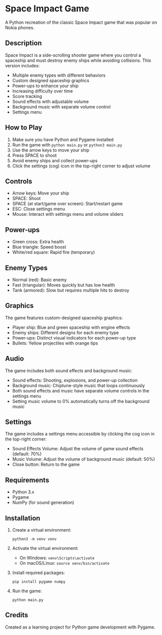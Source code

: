 # Space Impact Game

A Python recreation of the classic Space Impact game that was popular on Nokia phones.

## Description

Space Impact is a side-scrolling shooter game where you control a spaceship and must destroy enemy ships while avoiding collisions. This version includes:

- Multiple enemy types with different behaviors
- Custom designed spaceship graphics
- Power-ups to enhance your ship
- Increasing difficulty over time
- Score tracking
- Sound effects with adjustable volume
- Background music with separate volume control
- Settings menu

## How to Play

1. Make sure you have Python and Pygame installed
2. Run the game with `python main.py` or `python3 main.py`
3. Use the arrow keys to move your ship
4. Press SPACE to shoot
5. Avoid enemy ships and collect power-ups
6. Click the settings (cog) icon in the top-right corner to adjust volume

## Controls

- Arrow keys: Move your ship
- SPACE: Shoot
- SPACE (at start/game over screen): Start/restart game
- ESC: Close settings menu
- Mouse: Interact with settings menu and volume sliders

## Power-ups

- Green cross: Extra health
- Blue triangle: Speed boost
- White/red square: Rapid fire (temporary)

## Enemy Types

- Normal (red): Basic enemy
- Fast (triangular): Moves quickly but has low health
- Tank (armored): Slow but requires multiple hits to destroy

## Graphics

The game features custom-designed spaceship graphics:
- Player ship: Blue and green spaceship with engine effects
- Enemy ships: Different designs for each enemy type
- Power-ups: Distinct visual indicators for each power-up type
- Bullets: Yellow projectiles with orange tips

## Audio

The game includes both sound effects and background music:
- Sound effects: Shooting, explosions, and power-up collection
- Background music: Chiptune-style music that loops continuously
- Both sound effects and music have separate volume controls in the settings menu
- Setting music volume to 0% automatically turns off the background music

## Settings

The game includes a settings menu accessible by clicking the cog icon in the top-right corner:
- Sound Effects Volume: Adjust the volume of game sound effects (default: 70%)
- Music Volume: Adjust the volume of background music (default: 50%)
- Close button: Return to the game

## Requirements

- Python 3.x
- Pygame
- NumPy (for sound generation)

## Installation

1. Create a virtual environment:
   ```
   python3 -m venv venv
   ```

2. Activate the virtual environment:
   - On Windows: `venv\Scripts\activate`
   - On macOS/Linux: `source venv/bin/activate`

3. Install required packages:
   ```
   pip install pygame numpy
   ```

4. Run the game:
   ```
   python main.py
   ```

## Credits

Created as a learning project for Python game development with Pygame.
